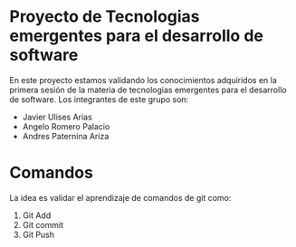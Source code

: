 # Proyecto de Tecnologias emergentes para el desarrollo de software

En este proyecto estamos validando los conocimientos adquiridos en la primera sesión de la materia de tecnologias emergentes para el desarrollo de software. Los integrantes de este grupo son:
- Javier Ulises Arias
- Angelo Romero Palacio
- Andres Paternina Ariza

# Comandos
La idea es validar el aprendizaje de comandos de git como:
1. Git Add
2. Git commit
3. Git Push